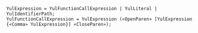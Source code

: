 <!-- This file is generated automatically by infrastructure scripts. Please don't edit by hand. -->

```{ .ebnf .slang-ebnf #YulExpression }
YulExpression = YulFunctionCallExpression | YulLiteral | YulIdentifierPath;
YulFunctionCallExpression = YulExpression («OpenParen» [YulExpression {«Comma» YulExpression}] «CloseParen»);
```
